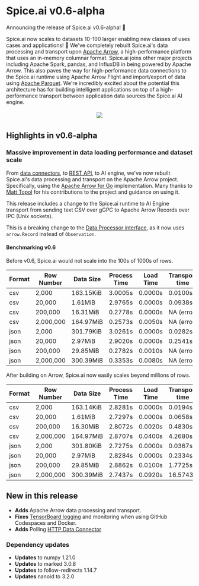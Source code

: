 # Spice.ai v0.6-alpha

Announcing the release of Spice.ai v0.6-alpha! 🏹

Spice.ai now scales to datasets 10-100 larger enabling new classes of uses cases and applications! 🚀 We've completely rebuilt Spice.ai's data processing and transport upon [Apache Arrow](https://arrow.apache.org/), a high-performance platform that uses an in-memory columnar format. Spice.ai joins other major projects including Apache Spark, pandas, and InfluxDB in being powered by Apache Arrow. This also paves the way for high-performance data connections to the Spice.ai runtime using Apache Arrow Flight and import/export of data using [Apache Parquet](https://parquet.apache.org/). We're incredibly excited about the potential this architecture has for building intelligent applications on top of a high-performance transport between application data sources the Spice.ai AI engine.

<div style="display: flex; justify-content: center; padding: 5px;">
  <div style="display: flex; flex-direction: column;">
    <img style="max-width: 400px;" src="https://user-images.githubusercontent.com/80174/153089981-cd4fcf9e-53d4-4063-ae96-1354c8c6af6b.png" />
  </div>
</div>

## Highlights in v0.6-alpha

### Massive improvement in data loading performance and dataset scale

From [data connectors](https://github.com/spiceai/data-components-contrib/tree/trunk/dataconnectors), to [REST API](https://docs.spiceai.org/api/), to AI engine, we've now rebuilt Spice.ai's data processing and transport on the Apache Arrow project. Specifically, using the [Apache Arrow for Go](https://github.com/apache/arrow/tree/master/go) implementation. Many thanks to [Matt Topol](https://github.com/zeroshade) for his contributions to the project and guidance on using it.

This release includes a change to the Spice.ai runtime to AI Engine transport from sending text CSV over gGPC to Apache Arrow Records over IPC (Unix sockets).

This is a breaking change to the [Data Processor interface](https://github.com/spiceai/data-components-contrib/tree/trunk/dataprocessors#contribution-guide), as it now uses `arrow.Record` instead of `Observation`.

#### Benchmarking v0.6

Before v0.6, Spice.ai would not scale into the 100s of 1000s of rows.

| Format | Row Number | Data Size | Process Time | Load Time | Transport time | Memory Usage |
| ------ | ---------- | --------- | ------------ | --------- | -------------- | ------------ |
| csv    | 2,000      | 163.15KiB | 3.0005s      | 0.0000s   | 0.0100s        | 423.754MiB   |
| csv    | 20,000     | 1.61MiB   | 2.9765s      | 0.0000s   | 0.0938s        | 479.644MiB   |
| csv    | 200,000    | 16.31MiB  | 0.2778s      | 0.0000s   | NA (error)     | 0.000MiB     |
| csv    | 2,000,000  | 164.97MiB | 0.2573s      | 0.0050s   | NA (error)     | 0.000MiB     |
| json   | 2,000      | 301.79KiB | 3.0261s      | 0.0000s   | 0.0282s        | 422.135MiB   |
| json   | 20,000     | 2.97MiB   | 2.9020s      | 0.0000s   | 0.2541s        | 459.138MiB   |
| json   | 200,000    | 29.85MiB  | 0.2782s      | 0.0010s   | NA (error)     | 0.000MiB     |
| json   | 2,000,000  | 300.39MiB | 0.3353s      | 0.0080s   | NA (error)     | 0.000MiB     |

After building on Arrow, Spice.ai now easily scales beyond millions of rows.

| Format | Row Number | Data Size | Process Time | Load Time | Transport time | Memory Usage |
| ------ | ---------- | --------- | ------------ | --------- | -------------- | ------------ |
| csv    | 2,000      | 163.14KiB | 2.8281s      | 0.0000s   | 0.0194s        | 439.580MiB   |
| csv    | 20,000     | 1.61MiB   | 2.7297s      | 0.0000s   | 0.0658s        | 461.836MiB   |
| csv    | 200,000    | 16.30MiB  | 2.8072s      | 0.0020s   | 0.4830s        | 639.763MiB   |
| csv    | 2,000,000  | 164.97MiB | 2.8707s      | 0.0400s   | 4.2680s        | 1897.738MiB  |
| json   | 2,000      | 301.80KiB | 2.7275s      | 0.0000s   | 0.0367s        | 436.238MiB   |
| json   | 20,000     | 2.97MiB   | 2.8284s      | 0.0000s   | 0.2334s        | 473.550MiB   |
| json   | 200,000    | 29.85MiB  | 2.8862s      | 0.0100s   | 1.7725s        | 824.089MiB   |
| json   | 2,000,000  | 300.39MiB | 2.7437s      | 0.0920s   | 16.5743s       | 4044.118MiB  |

## New in this release

- **Adds** Apache Arrow data processing and transport.
- **Fixes** [TensorBoard logging](https://docs.spiceai.org/training/monitoring/) and monitoring when using GitHub Codespaces and Docker.
- **Adds** Polling [HTTP Data Connector](https://github.com/spiceai/data-components-contrib/blob/trunk/dataconnectors/http/README.md)

### Dependency updates

- **Updates** to numpy 1.21.0
- **Updates** to marked 3.0.8
- **Updates** to follow-redirects 1.14.7
- **Updates** nanoid to 3.2.0
